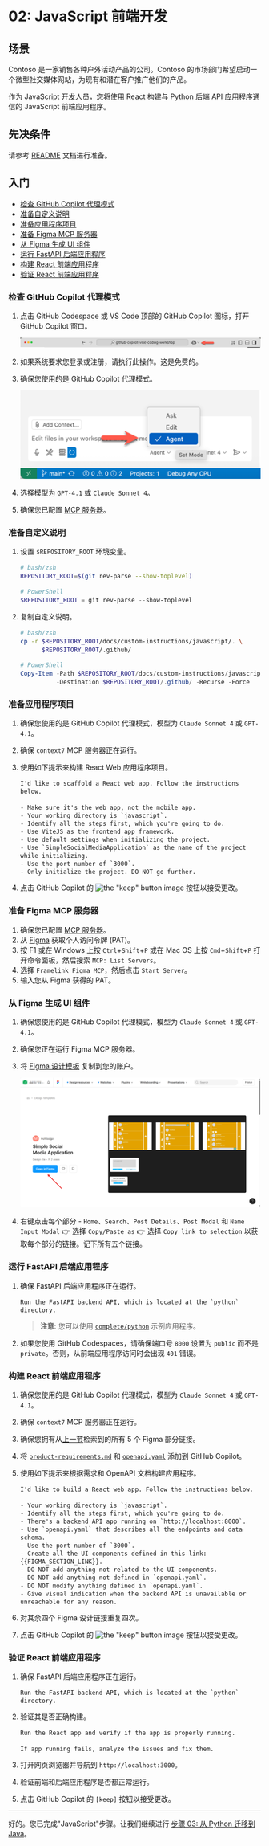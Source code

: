 # 02: JavaScript 前端开发

## 场景

Contoso 是一家销售各种户外活动产品的公司。Contoso 的市场部门希望启动一个微型社交媒体网站，为现有和潜在客户推广他们的产品。

作为 JavaScript 开发人员，您将使用 React 构建与 Python 后端 API 应用程序通信的 JavaScript 前端应用程序。

## 先决条件

请参考 [README](../../README.md) 文档进行准备。

## 入门

- [检查 GitHub Copilot 代理模式](#检查-github-copilot-代理模式)
- [准备自定义说明](#准备自定义说明)
- [准备应用程序项目](#准备应用程序项目)
- [准备 Figma MCP 服务器](#准备-figma-mcp-服务器)
- [从 Figma 生成 UI 组件](#从-figma-生成-ui-组件)
- [运行 FastAPI 后端应用程序](#运行-fastapi-后端应用程序)
- [构建 React 前端应用程序](#构建-react-前端应用程序)
- [验证 React 前端应用程序](#验证-react-前端应用程序)

### 检查 GitHub Copilot 代理模式

1. 点击 GitHub Codespace 或 VS Code 顶部的 GitHub Copilot 图标，打开 GitHub Copilot 窗口。

   ![Open GitHub Copilot Chat](../../../docs/images/setup-02.png)

2. 如果系统要求您登录或注册，请执行此操作。这是免费的。
3. 确保您使用的是 GitHub Copilot 代理模式。

   ![GitHub Copilot Agent Mode](../../../docs/images/setup-03.png)

4. 选择模型为 `GPT-4.1` 或 `Claude Sonnet 4`。
5. 确保您已配置 [MCP 服务器](./00-setup.md#设置-mcp-服务器)。

### 准备自定义说明

1. 设置 `$REPOSITORY_ROOT` 环境变量。

   ```bash
   # bash/zsh
   REPOSITORY_ROOT=$(git rev-parse --show-toplevel)
   ```

   ```powershell
   # PowerShell
   $REPOSITORY_ROOT = git rev-parse --show-toplevel
   ```

2. 复制自定义说明。

    ```bash
    # bash/zsh
    cp -r $REPOSITORY_ROOT/docs/custom-instructions/javascript/. \
          $REPOSITORY_ROOT/.github/
    ```

    ```powershell
    # PowerShell
    Copy-Item -Path $REPOSITORY_ROOT/docs/custom-instructions/javascript/* `
              -Destination $REPOSITORY_ROOT/.github/ -Recurse -Force
    ```

### 准备应用程序项目

1. 确保您使用的是 GitHub Copilot 代理模式，模型为 `Claude Sonnet 4` 或 `GPT-4.1`。
2. 确保 `context7` MCP 服务器正在运行。
3. 使用如下提示来构建 React Web 应用程序项目。

    ```text
    I'd like to scaffold a React web app. Follow the instructions below.
    
    - Make sure it's the web app, not the mobile app.
    - Your working directory is `javascript`.
    - Identify all the steps first, which you're going to do.
    - Use ViteJS as the frontend app framework.
    - Use default settings when initializing the project.
    - Use `SimpleSocialMediaApplication` as the name of the project while initializing.
    - Use the port number of `3000`.
    - Only initialize the project. DO NOT go further.
    ```

4. 点击 GitHub Copilot 的 ![the "keep" button image](https://img.shields.io/badge/keep-blue) 按钮以接受更改。

### 准备 Figma MCP 服务器

1. 确保您已配置 [MCP 服务器](./00-setup.md#设置-mcp-服务器)。
2. 从 [Figma](https://www.figma.com/) 获取个人访问令牌 (PAT)。
3. 按 F1 或在 Windows 上按 `Ctrl`+`Shift`+`P` 或在 Mac OS 上按 `Cmd`+`Shift`+`P` 打开命令面板，然后搜索 `MCP: List Servers`。
4. 选择 `Framelink Figma MCP`，然后点击 `Start Server`。
5. 输入您从 Figma 获得的 PAT。

### 从 Figma 生成 UI 组件

1. 确保您使用的是 GitHub Copilot 代理模式，模型为 `Claude Sonnet 4` 或 `GPT-4.1`。
2. 确保您正在运行 Figma MCP 服务器。
3. 将 [Figma 设计模板](https://www.figma.com/community/file/1495954632647006209) 复制到您的账户。

   ![Figma design template page](../../../docs/images/javascript-01.png)

4. 右键点击每个部分 - `Home`、`Search`、`Post Details`、`Post Modal` 和 `Name Input Modal` 👉 选择 `Copy/Paste as` 👉 选择 `Copy link to selection` 以获取每个部分的链接。记下所有五个链接。

### 运行 FastAPI 后端应用程序

1. 确保 FastAPI 后端应用程序正在运行。

    ```text
    Run the FastAPI backend API, which is located at the `python` directory.
    ```

   > **注意**: 您可以使用 [`complete/python`](../../complete/python/) 示例应用程序。

2. 如果您使用 GitHub Codespaces，请确保端口号 `8000` 设置为 `public` 而不是 `private`。否则，从前端应用程序访问时会出现 `401` 错误。

### 构建 React 前端应用程序

1. 确保您使用的是 GitHub Copilot 代理模式，模型为 `Claude Sonnet 4` 或 `GPT-4.1`。
2. 确保 `context7` MCP 服务器正在运行。
3. 确保您拥有从[上一节](#从-figma-生成-ui-组件)检索到的所有 5 个 Figma 部分链接。
4. 将 [`product-requirements.md`](../../product-requirements.md) 和 [`openapi.yaml`](../openapi.yaml) 添加到 GitHub Copilot。
5. 使用如下提示来根据需求和 OpenAPI 文档构建应用程序。

    ```text
    I'd like to build a React web app. Follow the instructions below.
    
    - Your working directory is `javascript`.
    - Identify all the steps first, which you're going to do.
    - There's a backend API app running on `http://localhost:8000`.
    - Use `openapi.yaml` that describes all the endpoints and data schema.
    - Use the port number of `3000`.
    - Create all the UI components defined in this link: {{FIGMA_SECTION_LINK}}.
    - DO NOT add anything not related to the UI components.
    - DO NOT add anything not defined in `openapi.yaml`.
    - DO NOT modify anything defined in `openapi.yaml`.
    - Give visual indication when the backend API is unavailable or unreachable for any reason.
    ```

6. 对其余四个 Figma 设计链接重复四次。
7. 点击 GitHub Copilot 的 ![the "keep" button image](https://img.shields.io/badge/keep-blue) 按钮以接受更改。

### 验证 React 前端应用程序

1. 确保 FastAPI 后端应用程序正在运行。

    ```text
    Run the FastAPI backend API, which is located at the `python` directory.
    ```

2. 验证其是否正确构建。

    ```text
    Run the React app and verify if the app is properly running.

    If app running fails, analyze the issues and fix them.
    ```

3. 打开网页浏览器并导航到 `http://localhost:3000`。
4. 验证前端和后端应用程序是否都正常运行。
5. 点击 GitHub Copilot 的 `[keep]` 按钮以接受更改。

---

好的。您已完成"JavaScript"步骤。让我们继续进行 [步骤 03: 从 Python 迁移到 Java](./03-java.md)。